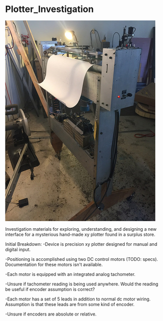 # Plotter_Investigation
![The thing itself](/images/portrait.jpg?raw=true)

Investigation materials for exploring, understanding, and designing a new interface for a mysterious hand-made xy plotter found in a surplus store.

Initial Breakdown:
-Device is precision xy plotter designed for manual and digital input.

-Positioning is accomplished using two DC control motors (TODO: specs). Documentation for these motors isn't available.

-Each motor is equipped with an integrated analog tachometer.

-Unsure if tachometer reading is being used anywhere. Would the reading be useful if encoder assumption is correct?
  
-Each motor has a set of 5 leads in addition to normal dc motor wiring. Assumption is that these leads are from some kind of encoder.

-Unsure if encoders are absolute or relative.

    

